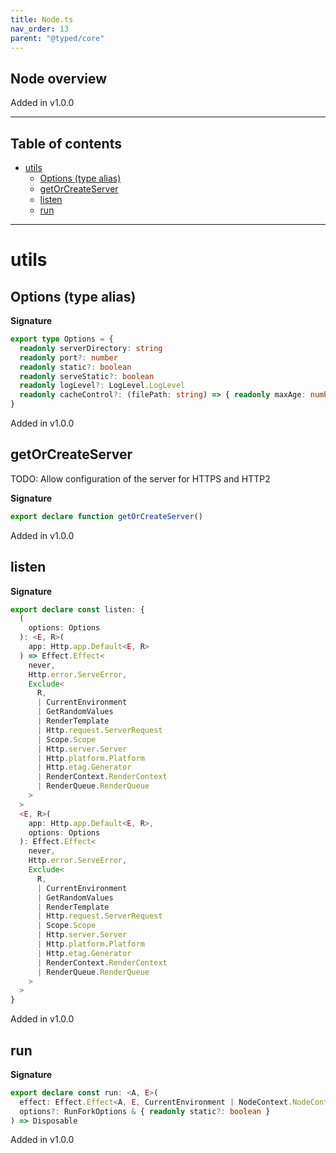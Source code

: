 ```yaml
---
title: Node.ts
nav_order: 13
parent: "@typed/core"
---
```


## Node overview

Added in v1.0.0

---

<h2 class="text-delta">Table of contents</h2>

- [utils](#utils)
  - [Options (type alias)](#options-type-alias)
  - [getOrCreateServer](#getorcreateserver)
  - [listen](#listen)
  - [run](#run)

---

# utils

## Options (type alias)

**Signature**

```ts
export type Options = {
  readonly serverDirectory: string
  readonly port?: number
  readonly static?: boolean
  readonly serveStatic?: boolean
  readonly logLevel?: LogLevel.LogLevel
  readonly cacheControl?: (filePath: string) => { readonly maxAge: number; readonly immutable?: boolean }
}
```

Added in v1.0.0

## getOrCreateServer

TODO: Allow configuration of the server for HTTPS and HTTP2

**Signature**

```ts
export declare function getOrCreateServer()
```

Added in v1.0.0

## listen

**Signature**

```ts
export declare const listen: {
  (
    options: Options
  ): <E, R>(
    app: Http.app.Default<E, R>
  ) => Effect.Effect<
    never,
    Http.error.ServeError,
    Exclude<
      R,
      | CurrentEnvironment
      | GetRandomValues
      | RenderTemplate
      | Http.request.ServerRequest
      | Scope.Scope
      | Http.server.Server
      | Http.platform.Platform
      | Http.etag.Generator
      | RenderContext.RenderContext
      | RenderQueue.RenderQueue
    >
  >
  <E, R>(
    app: Http.app.Default<E, R>,
    options: Options
  ): Effect.Effect<
    never,
    Http.error.ServeError,
    Exclude<
      R,
      | CurrentEnvironment
      | GetRandomValues
      | RenderTemplate
      | Http.request.ServerRequest
      | Scope.Scope
      | Http.server.Server
      | Http.platform.Platform
      | Http.etag.Generator
      | RenderContext.RenderContext
      | RenderQueue.RenderQueue
    >
  >
}
```

Added in v1.0.0

## run

**Signature**

```ts
export declare const run: <A, E>(
  effect: Effect.Effect<A, E, CurrentEnvironment | NodeContext.NodeContext>,
  options?: RunForkOptions & { readonly static?: boolean }
) => Disposable
```

Added in v1.0.0
